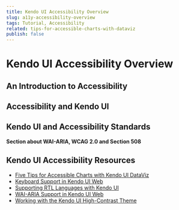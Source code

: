 ```yaml
---
title: Kendo UI Accessibility Overview
slug: a11y-accessibility-overview
tags: Tutorial, Accessibility
related: tips-for-accessible-charts-with-dataviz
publish: false
---
```


# Kendo UI Accessibility Overview

## An Introduction to Accessibility

## Accessibility and Kendo UI

## Kendo UI and Accessibility Standards
**Section about WAI-ARIA, WCAG 2.0 and Section 508**

## Kendo UI Accessibility Resources

- [Five Tips for Accessible Charts with Kendo UI DataViz]()
- [Keyboard Support in Kendo UI Web]()
- [Supporting RTL Languages with Kendo UI]()
- [WAI-ARIA Support in Kendo UI Web]()
- [Working with the Kendo UI High-Contrast Theme]()